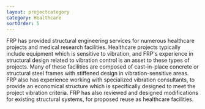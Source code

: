 ```yaml
---
layout: projectcategory
category: Healthcare
sortOrder: 5
---
```

FRP has provided structural engineering services for numerous healthcare projects and medical research facilities. Healthcare projects typically include equipment which is sensitive to vibration, and FRP\'s experience in structural design related to vibration control is an asset to these types of projects. Many of these facilities are composed of cast-in-place concrete or structural steel frames with stiffened design in vibration-sensitive areas. FRP also has experience working with specialized vibration consultants, to provide an economical structure which is specifically designed to meet the project vibration criteria. FRP has also reviewed and designed modifications for existing structural systems, for proposed reuse as healthcare facilities.



































